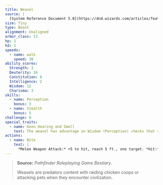 ```yaml
---
title: Weasel
source: |
  [System Reference Document 5.0](https://dnd.wizards.com/articles/features/systems-reference-document-srd)
size: Tiny
type: Beast
alignment: Unaligned
armor_class: 13
hp: 1
hd: 1
speeds:
  - name: walk
    speed: 30
ability_scores:
  Strength: 3
  Dexterity: 16
  Constitution: 8
  Intelligence: 2
  Wisdom: 12
  Charisma: 3
skills:
  - name: Perception
    bonus: 3
  - name: Stealth
    bonus: 5
challenge: 0
special_traits:
  - name: Keen Hearing and Smell
    text: The weasel has advantage on Wisdom (Perception) checks that rely on hearing or smell.
actions:
  - name: Bite
    text: |
      *Melee Weapon Attack:* +5 to hit, reach 5 ft., one target. *Hit:* 1 piercing damage.
---
```


> **Source:** *Pathfinder Roleplaying Game Bestiary*.
>
> Weasels are predators content with raiding chicken coops or attacking pets when they encounter civilization.
